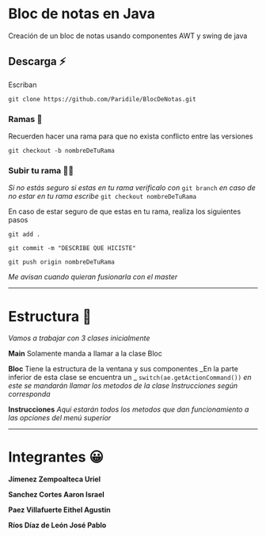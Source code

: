 # Bloc de notas en Java

Creación de un bloc de notas usando componentes AWT y swing de java

## Descarga ⚡

Escriban 
```
git clone https://github.com/Paridile/BlocDeNotas.git
```

### Ramas 🌳

Recuerden hacer una rama para que no exista conflicto entre las versiones
```
git checkout -b nombreDeTuRama
```

### Subir tu rama 🐱‍🏍

_Si no estás seguro si estas en tu rama verificalo con_ ```git branch``` _en caso de no estar en tu rama escribe_ ```git checkout nombreDeTuRama```

En caso de estar seguro de que estas en tu rama, realiza los siguientes pasos


```
git add .
```

```
git commit -m "DESCRIBE QUE HICISTE"
```

```
git push origin nombreDeTuRama
```

_Me avisan cuando quieran fusionarla con el master_

---

# Estructura  🔧

_Vamos a trabajar con 3 clases inicialmente_

**Main** Solamente manda a llamar a la clase Bloc

**Bloc** Tiene la estructura de la ventana y sus componentes
_En la parte inferior de esta clase se encuentra un _ ```switch(ae.getActionCommand())``` _en este se mandarán llamar los metodos de la clase Instrucciones según corresponda_

**Instrucciones** _Aqui estarán todos los metodos que dan funcionamiento a las opciones del menú superior_


---

# Integrantes 😀

**Jímenez Zempoalteca Uriel**

**Sanchez Cortes Aaron Israel**

**Paez Villafuerte Eithel Agustin**

**Ríos Díaz de León José Pablo**

